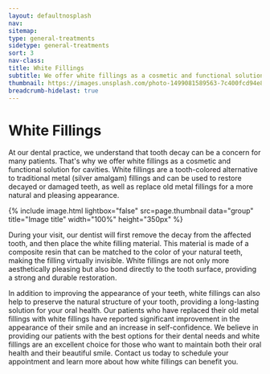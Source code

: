 ```yaml
---
layout: defaultnosplash
nav: 
sitemap: 
type: general-treatments
sidetype: general-treatments
sort: 3
nav-class: 
title: White Fillings
subtitle: We offer white fillings as a cosmetic and functional solution because we understand that tooth decay can be a concern for many patients.
thumbnail: https://images.unsplash.com/photo-1499081589563-7c400fcd94e8?ixlib=rb-4.0.3&ixid=MnwxMjA3fDB8MHxwaG90by1wYWdlfHx8fGVufDB8fHx8&auto=format&fit=crop&w=2071&q=80
breadcrumb-hidelast: true
---
```


# White Fillings

At our dental practice, we understand that tooth decay can be a concern for many patients. That's why we offer white fillings as a cosmetic and functional solution for cavities. White fillings are a tooth-colored alternative to traditional metal (silver amalgam) fillings and can be used to restore decayed or damaged teeth, as well as replace old metal fillings for a more natural and pleasing appearance.

{% include image.html lightbox="false" src=page.thumbnail data="group" title="Image title" width="100%" height="350px" %}

During your visit, our dentist will first remove the decay from the affected tooth, and then place the white filling material. This material is made of a composite resin that can be matched to the color of your natural teeth, making the filling virtually invisible. White fillings are not only more aesthetically pleasing but also bond directly to the tooth surface, providing a strong and durable restoration.

In addition to improving the appearance of your teeth, white fillings can also help to preserve the natural structure of your tooth, providing a long-lasting solution for your oral health. Our patients who have replaced their old metal fillings with white fillings have reported significant improvement in the appearance of their smile and an increase in self-confidence. We believe in providing our patients with the best options for their dental needs and white fillings are an excellent choice for those who want to maintain both their oral health and their beautiful smile. Contact us today to schedule your appointment and learn more about how white fillings can benefit you.
